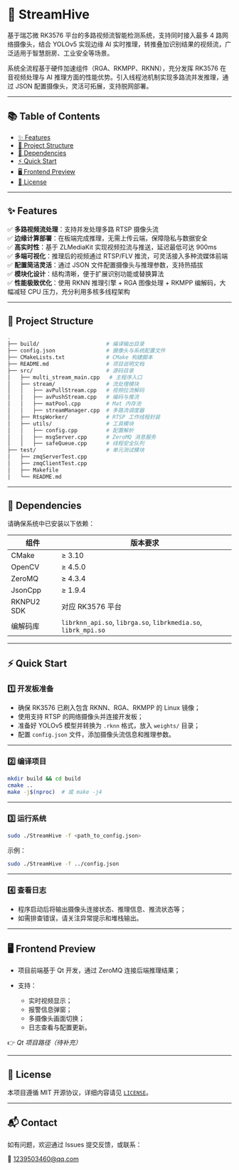 # 🚀 StreamHive

基于瑞芯微 RK3576 平台的多路视频流智能检测系统，支持同时接入最多 4 路网络摄像头，结合 YOLOv5 实现边缘 AI 实时推理，转推叠加识别结果的视频流，广泛适用于智慧厨房、工业安全等场景。

系统全流程基于硬件加速组件（RGA、RKMPP、RKNN），充分发挥 RK3576 在音视频处理与 AI 推理方面的性能优势。引入线程池机制实现多路流并发推理，通过 JSON 配置摄像头，灵活可拓展，支持脱网部署。

---

## 📚 Table of Contents

- [✨ Features](#-features)
- [📁 Project Structure](#-project-structure)
- [🧰 Dependencies](#-dependencies)
- [⚡ Quick Start](#-quick-start)
- [🖥️ Frontend Preview](#-frontend-preview)
- [📄 License](#-license)

---

## ✨ Features

✅ **多路视频流处理**：支持并发处理多路 RTSP 摄像头流  
✅ **边缘计算部署**：在板端完成推理，无需上传云端，保障隐私与数据安全  
✅ **高实时性**：基于 ZLMediaKit 实现视频拉流与推送，延迟最低可达 900ms  
✅ **多端可视化**：推理后的视频通过 RTSP/FLV 推流，可灵活接入多种流媒体前端  
✅ **配置简洁灵活**：通过 JSON 文件配置摄像头与推理参数，支持热插拔  
✅ **模块化设计**：结构清晰，便于扩展识别功能或替换算法  
✅ **性能极致优化**：使用 RKNN 推理引擎 + RGA 图像处理 + RKMPP 编解码，大幅减轻 CPU 压力，充分利用多核多线程架构

---

## 📁 Project Structure

```bash
.
├── build/                     # 编译输出目录
├── config.json                # 摄像头与系统配置文件
├── CMakeLists.txt             # CMake 构建脚本
├── README.md                  # 项目说明文档
├── src/                       # 源码目录
│   ├── multi_stream_main.cpp   # 主程序入口
│   ├── stream/                # 流处理模块
│   │   ├── avPullStream.cpp   # 视频拉流解码
│   │   ├── avPushStream.cpp   # 编码与推流
│   │   ├── matPool.cpp        # Mat 内存池
│   │   ├── streamManager.cpp  # 多路流调度器
│   ├── RtspWorker/            # RTSP 工作线程封装
│   ├── utils/                 # 工具模块
│   │   ├── config.cpp         # 配置解析
│   │   ├── msgServer.cpp      # ZeroMQ 消息服务
│   │   ├── safeQueue.cpp      # 线程安全队列
├── test/                      # 单元测试模块
│   ├── zmqServerTest.cpp
│   ├── zmqClientTest.cpp
│   ├── Makefile
│   └── README.md
````

---

## 🧰 Dependencies

请确保系统中已安装以下依赖：

| 组件         | 版本要求                                                           |
| ---------- | -------------------------------------------------------------- |
| CMake      | ≥ 3.10                                                         |
| OpenCV     | ≥ 4.5.0                                                        |
| ZeroMQ     | ≥ 4.3.4                                                        |
| JsonCpp    | ≥ 1.9.4                                                        |
| RKNPU2 SDK | 对应 RK3576 平台                                                   |
| 编解码库       | `librknn_api.so`, `librga.so`, `librkmedia.so`, `librk_mpi.so` |

---

## ⚡ Quick Start

### 1️⃣ 开发板准备

* 确保 RK3576 已刷入包含 RKNN、RGA、RKMPP 的 Linux 镜像；
* 使用支持 RTSP 的网络摄像头并连接开发板；
* 准备好 YOLOv5 模型并转换为 `.rknn` 格式，放入 `weights/` 目录；
* 配置 `config.json` 文件，添加摄像头流信息和推理参数。

---

### 2️⃣ 编译项目

```bash
mkdir build && cd build
cmake ..
make -j$(nproc)  # 或 make -j4
```

---

### 3️⃣ 运行系统

```bash
sudo ./StreamHive -f <path_to_config.json>
```

示例：

```bash
sudo ./StreamHive -f ../config.json
```

---

### 4️⃣ 查看日志

* 程序启动后将输出摄像头连接状态、推理信息、推流状态等；
* 如需排查错误，请关注异常提示和堆栈输出。

---

## 🖥️ Frontend Preview

* 项目前端基于 Qt 开发，通过 ZeroMQ 连接后端推理结果；
* 支持：

  * 实时视频显示；
  * 报警信息弹窗；
  * 多摄像头画面切换；
  * 日志查看与配置更新。

👉 *Qt 项目路径（待补充）*

---

## 📄 License

本项目遵循 MIT 开源协议，详细内容请见 [`LICENSE`](./LICENSE)。

---

## 📬 Contact

如有问题，欢迎通过 Issues 提交反馈，或联系：

📧 [1239503460@qq.com](mailto:1239503460@qq.com)


